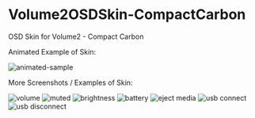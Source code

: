 # Volume2OSDSkin-CompactCarbon
 OSD Skin for Volume2 - Compact Carbon
 
 Animated Example of Skin:
 
![animated-sample](https://user-images.githubusercontent.com/6510026/35310039-4cd1fef8-0064-11e8-9696-276d72301010.gif)

More Screenshots / Examples of Skin:

![volume](https://user-images.githubusercontent.com/6510026/35310062-62a1e284-0064-11e8-9d83-4aef5f3a6cce.png)
![muted](https://user-images.githubusercontent.com/6510026/35310059-625c26e0-0064-11e8-8b4f-22a73bbd1ecc.png)
![brightness](https://user-images.githubusercontent.com/6510026/35310057-6216c938-0064-11e8-8a5a-22e66145b7aa.png)
![battery](https://user-images.githubusercontent.com/6510026/35310056-61e3702e-0064-11e8-8f46-848ea6da0c12.png)
![eject media](https://user-images.githubusercontent.com/6510026/35310058-622a3f2c-0064-11e8-9043-fa7794828097.png)
![usb connect](https://user-images.githubusercontent.com/6510026/35310060-6273c246-0064-11e8-9820-93ad8cf75fd2.png)
![usb disconnect](https://user-images.githubusercontent.com/6510026/35310061-6288b35e-0064-11e8-875f-4b73bafcc54c.png)
